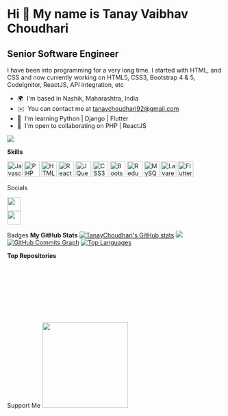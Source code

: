 Hi 👋 My name is Tanay Vaibhav Choudhari
========================================

Senior Software Engineer
------------------------

I have been into programming for a very long time. I started with HTML, and CSS and now currently working on HTML5, CSS3, Bootstrap 4 & 5, CodeIgnitor, ReactJS, API integration, etc

*   🌍  I'm based in Nashik, Maharashtra, India
*   ✉️  You can contact me at [tanaychoudhari92@gmail.com](mailto:tanaychoudhari92@gmail.com)
*   🧠  I'm learning Python | Django | Flutter
*   🤝  I'm open to collaborating on PHP | ReactJS

<a href="https://www.github.com/TanayChoudhari" target="_blank" rel="noreferrer"><img src="https://img.shields.io/github/followers/TanayChoudhari?logo=github&style=for-the-badge&color=84cc16&labelColor=1c1917" /></a>

<b>Skills</b>
	<p align="left">
		<a href="https://developer.mozilla.org/en-US/docs/Web/JavaScript" target="_blank" rel="noreferrer"><img src="https://raw.githubusercontent.com/danielcranney/readme-generator/main/public/icons/skills/javascript-colored.svg" width="36" height="36" alt="Javascript" /></a>
        <a href="https://www.php.net/" target="_blank" rel="noreferrer"><img src="https://raw.githubusercontent.com/danielcranney/readme-generator/main/public/icons/skills/php-colored.svg" width="36" height="36" alt="PHP" /></a>
        <a href="https://developer.mozilla.org/en-US/docs/Glossary/HTML5" target="_blank" rel="noreferrer"><img src="https://raw.githubusercontent.com/danielcranney/readme-generator/main/public/icons/skills/html5-colored.svg" width="36" height="36" alt="HTML5" /></a>
        <a href="https://reactjs.org/" target="_blank" rel="noreferrer"><img src="https://raw.githubusercontent.com/danielcranney/readme-generator/main/public/icons/skills/react-colored.svg" width="36" height="36" alt="React" /></a>
        <a href="https://jquery.com/" target="_blank" rel="noreferrer"><img src="https://raw.githubusercontent.com/danielcranney/readme-generator/main/public/icons/skills/jquery-colored.svg" width="36" height="36" alt="JQuery" /></a>
        <a href="https://www.w3.org/TR/CSS/#css" target="_blank" rel="noreferrer"><img src="https://raw.githubusercontent.com/danielcranney/readme-generator/main/public/icons/skills/css3-colored.svg" width="36" height="36" alt="CSS3" /></a>
        <a href="https://getbootstrap.com/" target="_blank" rel="noreferrer"><img src="https://raw.githubusercontent.com/danielcranney/readme-generator/main/public/icons/skills/bootstrap-colored.svg" width="36" height="36" alt="Bootstrap" /></a>
        <a href="https://redux.js.org/" target="_blank" rel="noreferrer"><img src="https://raw.githubusercontent.com/danielcranney/readme-generator/main/public/icons/skills/redux-colored.svg" width="36" height="36" alt="Redux" /></a>
        <a href="https://www.mysql.com/" target="_blank" rel="noreferrer"><img src="https://raw.githubusercontent.com/danielcranney/readme-generator/main/public/icons/skills/mysql-colored.svg" width="36" height="36" alt="MySQL" /></a>
        <a href="https://laravel.com/" target="_blank" rel="noreferrer"><img src="https://raw.githubusercontent.com/danielcranney/readme-generator/main/public/icons/skills/laravel-colored.svg" width="36" height="36" alt="Lavarel" /></a>
         <a href="https://flutter.dev/" target="_blank" rel="noreferrer"><img src="https://raw.githubusercontent.com/danielcranney/readme-generator/main/public/icons/skills/flutter-colored.svg" width="36" height="36" alt="Flutter" /></a>
     </p>
                    
Socials
	<p align="left">
   		<a href="https://www.github.com/TanayChoudhari" target="_blank" rel="noreferrer"><img src="https://raw.githubusercontent.com/danielcranney/readme-generator/main/public/icons/socials/github.svg" width="32" height="32" /></a>                   
        <a href="https://www.linkedin.com/in/tanay-choudhari-281a931aa" target="_blank" rel="noreferrer"><img src="https://raw.githubusercontent.com/danielcranney/readme-generator/main/public/icons/socials/linkedin.svg" width="32" height="32" /></a>
	</p>
	
Badges
<b>My GitHub Stats</b>
		<a href="http://www.github.com/TanayChoudhari"><img src="https://github-readme-stats.vercel.app/api?username=TanayChoudhari&show_icons=true&hide=&count_private=true&title_color=ef4444&text_color=ffffff&icon_color=84cc16&bg_color=1c1917&hide_border=true&show_icons=true" alt="TanayChoudhari's GitHub stats" /></a>
		<a href="http://www.github.com/TanayChoudhari"><img src="https://github-readme-streak-stats.herokuapp.com/?user=TanayChoudhari&stroke=ffffff&background=1c1917&ring=ef4444&fire=ef4444&currStreakNum=ffffff&currStreakLabel=ef4444&sideNums=ffffff&sideLabels=ffffff&dates=ffffff&hide_border=true" /></a>
		<a href="http://www.github.com/TanayChoudhari"><img src="https://activity-graph.herokuapp.com/graph?username=TanayChoudhari&bg_color=1c1917&color=ffffff&line=84cc16&point=ffffff&area_color=1c1917&area=true&hide_border=true&custom_title=GitHub%20Commits%20Graph" alt="GitHub Commits Graph" /></a>
		<a href="https://github.com/TanayChoudhari" align="left"><img src="https://github-readme-stats.vercel.app/api/top-langs/?username=TanayChoudhari&langs_count=10&title_color=ef4444&text_color=ffffff&icon_color=84cc16&bg_color=1c1917&hide_border=true&locale=en&custom_title=Top%20%Languages" alt="Top Languages" /></a>
		
<b>Top Repositories</b>
	<div width="100%" align="center"></div><br /><br /><br /><br /><br /><br /><br />
	
Support Me
	<a href="https://www.buymeacoffee.com/tanaychoudhari"><img src="https://cdn.buymeacoffee.com/buttons/v2/default-yellow.png" width="200" /></a>
